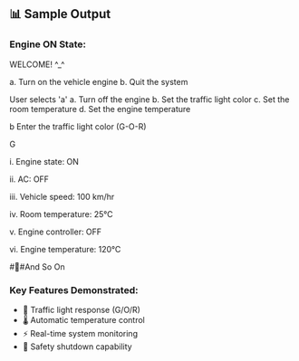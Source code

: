 ## 📊 Sample Output

### Engine ON State:
WELCOME! ^_^

a. Turn on the vehicle engine
b. Quit the system

User selects 'a'
a. Turn off the engine
b. Set the traffic light color
c. Set the room temperature
d. Set the engine temperature

b
Enter the traffic light color (G-O-R)

G

i. Engine state: ON

ii. AC: OFF

iii. Vehicle speed: 100 km/hr

iv. Room temperature: 25°C

v. Engine controller: OFF

vi. Engine temperature: 120°C

##ِAnd So On

### Key Features Demonstrated:
- 🚦 Traffic light response (G/O/R)
- 🌡️ Automatic temperature control
- ⚡ Real-time system monitoring
- 🛑 Safety shutdown capability
